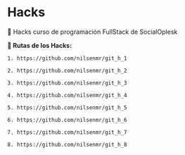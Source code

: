# Hacks
:bookmark: Hacks curso de programación FullStack de SocialOplesk

**:page_with_curl: Rutas de los Hacks:** 

```
1. https://github.com/nilsenmr/git_h_1
```
```
2. https://github.com/nilsenmr/git_h_2
```
```
3. https://github.com/nilsenmr/git_h_3
```
```
4. https://github.com/nilsenmr/git_h_4
```
```
5. https://github.com/nilsenmr/git_h_5
```
```
6. https://github.com/nilsenmr/git_h_6
```
```
7. https://github.com/nilsenmr/git_h_7
```
```
8. https://github.com/nilsenmr/git_h_8
```
